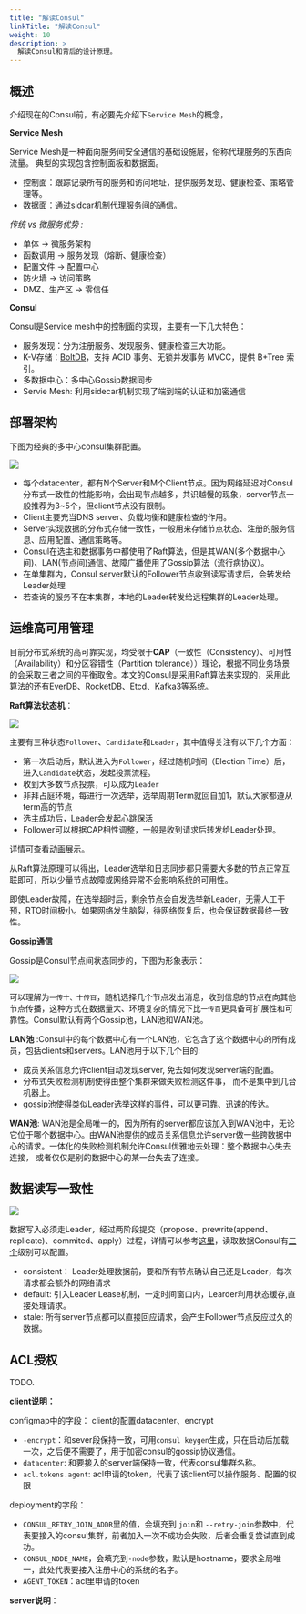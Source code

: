 ```yaml
---
title: "解读Consul"
linkTitle: "解读Consul"
weight: 10
description: >
  解读Consul和背后的设计原理。 
---
```


## 概述

介绍现在的Consul前，有必要先介绍下`Service Mesh`的概念，

**Service Mesh**

Service Mesh是一种面向服务间安全通信的基础设施层，俗称代理服务的东西向流量。 典型的实现包含控制面板和数据面。

- 控制面：跟踪记录所有的服务和访问地址，提供服务发现、健康检查、策略管理等。
- 数据面：通过sidcar机制代理服务间的通信。

_传统 vs 微服务优势 :_
- 单体 -> 微服务架构
- 函数调用 -> 服务发现（熔断、健康检查）
- 配置文件 -> 配置中心
- 防火墙 -> 访问策略
- DMZ、生产区 -> 零信任 

**Consul**

Consul是Service mesh中的控制面的实现，主要有一下几大特色：

- 服务发现：分为注册服务、发现服务、健康检查三大功能。
- K-V存储：[BoltDB](https://github.com/etcd-io/bbolt)，支持 ACID 事务、无锁并发事务 MVCC，提供 B+Tree 索引。
- 多数据中心：多中心Gossip数据同步
- Servie Mesh: 利用sidecar机制实现了端到端的认证和加密通信

## 部署架构

下图为经典的多中心consul集群配置。

![](/images/解读consu-01-2022-02-16-15-57-53.png)

- 每个datacenter，都有N个Server和M个Client节点。因为网络延迟对Consul分布式一致性的性能影响，会出现节点越多，共识越慢的现象，server节点一般推荐为3~5个，但client节点没有限制。
- Client主要充当DNS server、负载均衡和健康检查的作用。
- Server实现数据的分布式存储一致性，一般用来存储节点状态、注册的服务信息、应用配置、通信策略等。
- Consul在选主和数据事务中都使用了Raft算法，但是其WAN(多个数据中心间)、LAN(节点间)通信、故障广播使用了Gossip算法（流行病协议）。
- 在单集群内，Consul server默认的Follower节点收到读写请求后，会转发给Leader处理
- 若查询的服务不在本集群，本地的Leader转发给远程集群的Leader处理。

## 运维高可用管理

目前分布式系统的高可靠实现，均受限于**CAP**（一致性（Consistency）、可用性（Availability）和分区容错性（Partition tolerance））理论，根据不同业务场景的会采取三者之间的平衡取舍。本文的Consul是采用Raft算法来实现的，采用此算法的还有EverDB、RocketDB、Etcd、Kafka3等系统。

**Raft算法状态机**：

![](/images/解读consu-01-2022-02-16-14-50-29.png)

主要有三种状态`Follower`、`Candidate`和`Leader`，其中值得关注有以下几个方面：

- 第一次启动后，默认进入为`Follower`，经过随机时间（Election Time）后，进入`Candidate`状态，发起投票流程。
- 收到大多数节点投票，可以成为`Leader`
- 非拜占庭环境，每进行一次选举，选举周期Term就回自加1，默认大家都遵从term高的节点
- 选主成功后，Leader会发起心跳保活
- Follower可以根据CAP相性调整，一般是收到请求后转发给Leader处理。

详情可查看[动画](http://thesecretlivesofdata.com/raft/)展示。

从Raft算法原理可以得出，Leader选举和日志同步都只需要大多数的节点正常互联即可，所以少量节点故障或网络异常不会影响系统的可用性。

即使Leader故障，在选举超时后，剩余节点会自发选举新Leader，无需人工干预，RTO时间极小。如果网络发生脑裂，待网络恢复后，也会保证数据最终一致性。

**Gossip通信**

Gossip是Consul节点间状态同步的，下图为形象表示：

![](/images/gossip流行病.gif)

可以理解为`一传十、十传百`，随机选择几个节点发出消息，收到信息的节点在向其他节点传播，这种方式在数据量大、环境复杂的情况下比`一传百`更具备可扩展性和可靠性。Consul默认有两个Gossip池，LAN池和WAN池。

**LAN池** :Consul中的每个数据中心有一个LAN池，它包含了这个数据中心的所有成员，包括clients和servers。LAN池用于以下几个目的:

- 成员关系信息允许client自动发现server, 免去如何发现server端的配置。
- 分布式失败检测机制使得由整个集群来做失败检测这件事， 而不是集中到几台机器上。
- gossip池使得类似Leader选举这样的事件，可以更可靠、迅速的传达。

**WAN池**: WAN池是全局唯一的，因为所有的server都应该加入到WAN池中，无论它位于哪个数据中心。由WAN池提供的成员关系信息允许server做一些跨数据中心的请求。一体化的失败检测机制允许Consul优雅地去处理：整个数据中心失去连接， 或者仅仅是别的数据中心的某一台失去了连接。

## 数据读写一致性

![](/images/解读consu-01-2022-02-16-15-30-35.png)

数据写入必须走Leader，经过两阶段提交（propose、prewrite(append、replicate)、commited、apply）过程，详情可以参考[这里](/docs/3-devops/tidb/tidb-初体验/#多副本raft一致性)，读取数据Consul有[三个](https://www.consul.io/docs/architecture/consensus)级别可以配置。

- consistent： Leader处理数据前，要和所有节点确认自己还是Leader，每次请求都会额外的网络请求
- default: 引入Leader Lease机制，一定时间窗口内，Learder利用状态缓存,直接处理请求。
- stale: 所有server节点都可以直接回应请求，会产生Follower节点反应过久的数据。

## ACL授权

TODO.

**client说明：**

configmap中的字段：
client的配置datacenter、encrypt

- `-encrypt`：和sever段保持一致，可用`consul keygen`生成，只在启动后加载一次，之后便不需要了，用于加密consul的gossip协议通信。
- `datacenter`: 和要接入的server端保持一致，代表consul集群名称。
- `acl.tokens.agent`: acl申请的token，代表了该client可以操作服务、配置的权限

deployment的字段：
- `CONSUL_RETRY_JOIN_ADDR`里的值，会填充到 `join`和 `--retry-join`参数中，代表要接入的consul集群，前者加入一次不成功会失败，后者会重复尝试直到成功。
- `CONSUL_NODE_NAME`，会填充到`-node`参数，默认是hostname，要求全局唯一，此处代表要接入注册中心的系统的名字。
- `AGENT_TOKEN`：acl里申请的token

**server说明**：
